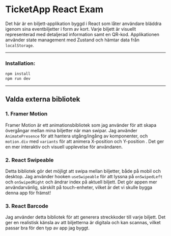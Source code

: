 # TicketApp React Exam

Det här är en biljett-applikation byggd i React som låter användare bläddra igenom sina eventbiljetter i form av kort. Varje biljett är visuellt representerad med detaljerad information samt en QR-kod. Applikationen använder state management med Zustand och hämtar data från `localStorage`.

---

### Installation:

```bash
npm install
npm run dev
```

---

## Valda externa bibliotek

### 1. Framer Motion

Framer Motion är ett animationsbibliotek som jag använder för att skapa övergångar mellan mina biljetter när man swipar. Jag använder `AnimatePresence` för att hantera utgång/ingång av komponenter, och `motion.div` med `variants` för att animera X-position och Y-position . Det ger en mer interaktiv och visuell upplevelse för användaren.

### 2. React Swipeable

Detta bibliotek gör det möjligt att swipa mellan biljetter, både på mobil och desktop. Jag använder hooken `useSwipeable` för att lyssna på `onSwipedLeft` och `onSwipedRight` och ändrar index på aktuell biljett. Det gör appen mer användarvänlig, särskilt på touch-enheter, vilket är det vi skulle bygga denna app för främst!

### 3. React Barcode

Jag använder detta bibliotek för att generera streckkoder till varje biljett. Det ger en realistisk känsla av att biljetterna är digitala och kan scannas, vilket passar bra för den typ av app jag byggt.
